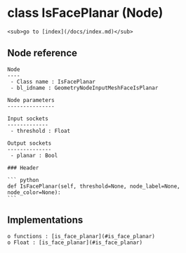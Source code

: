 # class IsFacePlanar (Node)

    <sub>go to [index](/docs/index.md)</sub>
    
## Node reference

    Node
    ----
     - Class name : IsFacePlanar
     - bl_idname : GeometryNodeInputMeshFaceIsPlanar
    
    Node parameters
    ---------------
    
    Input sockets
    -------------
     - threshold : Float
    
    Output sockets
    --------------
     - planar : Bool
    
    ### Header

    ``` python
    def IsFacePlanar(self, threshold=None, node_label=None, node_color=None):
    ```
    
## Implementations

    o functions : [is_face_planar](#is_face_planar)
    o Float : [is_face_planar](#is_face_planar) 
    
    
